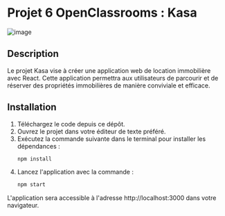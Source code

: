 # Projet 6 OpenClassrooms : Kasa

![image](https://github.com/Lbaert/Projet6-Kasa/assets/88725071/8772272b-8057-41a4-a466-09abb91c2617")

## Description

Le projet Kasa vise à créer une application web de location immobilière avec React. Cette application permettra aux utilisateurs de parcourir et de réserver des propriétés immobilières de manière conviviale et efficace.

## Installation

1. Téléchargez le code depuis ce dépôt.
2. Ouvrez le projet dans votre éditeur de texte préféré.
3. Exécutez la commande suivante dans le terminal pour installer les dépendances :
   ```bash
   npm install
4. Lancez l'application avec la commande :
   ```bash
   npm start
L'application sera accessible à l'adresse http://localhost:3000 dans votre navigateur.
